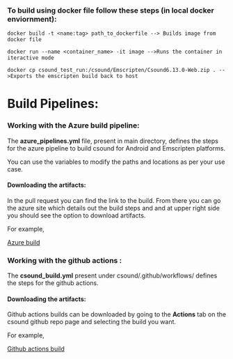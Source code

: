 ### To build using docker file follow these steps (in local docker enviornment):
`docker build -t <name:tag> path_to_dockerfile --> Builds image from docker file`

`docker run --name <container_name> -it image -->Runs the container in iteractive mode`

`docker cp csound_test_run:/csound/Emscripten/Csound6.13.0-Web.zip . -->Exports the emscripten build back to host`


# Build Pipelines:

### Working with the Azure build pipeline: 

The **azure_pipelines.yml** file, present in main directory, defines the steps for the azure pipeline to build csound for Android and Emscripten platforms. 

You can use the variables to modify the paths and locations as per your use case. 

#### Downloading the artifacts:

In the pull request you can find the link to the build. From there you can go the azure site which details out the build steps and and at upper right side you should see the option to download artifacts.

For example,

[Azure build](https://dev.azure.com/sj6045/Csound%20builds/_build/results?buildId=52)


### Working with the github actions : 

The **csound_build.yml** present under csound/.github/workflows/ defines the steps for the github actions. 

#### Downloading the artifacts:

Github actions builds can be downloaded by going to the **Actions** tab on the csound github repo page and selecting the build you want.

For example,

[Github actions build](https://github.com/ShantanuJamble/csound/actions)


